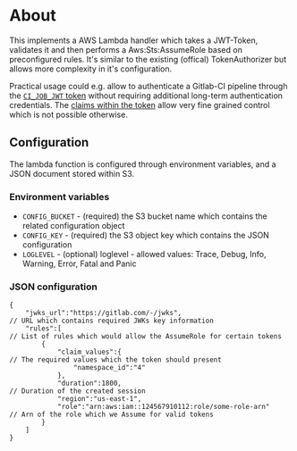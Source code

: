 
# About

This implements a AWS Lambda handler which takes a JWT-Token, validates it and then performs a Aws:Sts:AssumeRole based on preconfigured rules. It's similar to the existing (offical) TokenAuthorizer but allows more complexity in it's configuration.

Practical usage could e.g. allow to authenticate a Gitlab-CI pipeline through the [`CI_JOB_JWT` token](https://docs.gitlab.com/ee/ci/secrets/index.html) without requiring additional long-term authentication credentials. The [claims within the token](https://docs.gitlab.com/ee/ci/examples/authenticating-with-hashicorp-vault/#how-it-works) allow very fine grained control which is not possible otherwise.  

## Configuration

The lambda function is configured through environment variables, and a JSON document stored within S3.

### Environment variables

* `CONFIG_BUCKET` - (required) the S3 bucket name which contains the related configuration object
* `CONFIG_KEY` - (required) the S3 object key which contains the JSON configuration
* `LOGLEVEL` - (optional) loglevel - allowed values: Trace, Debug, Info, Warning, Error, Fatal and Panic 

### JSON configuration

```
{
    "jwks_url":"https://gitlab.com/-/jwks",                          // URL which contains required JWKs key information
    "rules":[                                                        // List of rules which would allow the AssumeRole for certain tokens
        {
            "claim_values":{                                         // The required values which the token should present
                "namespace_id":"4"
            },
            "duration":1800,                                         // Duration of the created session
            "region":"us-east-1",
            "role":"arn:aws:iam::124567910112:role/some-role-arn"    // Arn of the role which we Assume for valid tokens
        }
    ]
}
```
